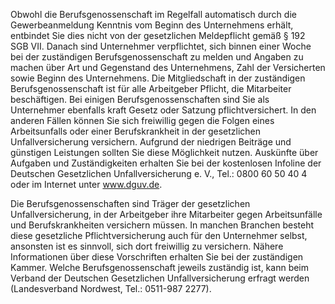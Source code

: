 Obwohl die Berufsgenossenschaft im Regelfall automatisch durch die Gewerbeanmeldung Kenntnis vom Beginn des Unternehmens erhält, entbindet Sie dies nicht von der gesetzlichen Meldepflicht gemäß § 192 SGB VII. Danach sind Unternehmer verpflichtet, sich binnen einer Woche bei der zuständigen Berufsgenossenschaft zu melden und Angaben zu machen über Art und Gegenstand des Unternehmens, Zahl der Versicherten sowie Beginn des Unternehmens.
Die Mitgliedschaft in der zuständigen Berufsgenossenschaft ist für alle Arbeitgeber Pflicht, die Mitarbeiter beschäftigen. Bei einigen Berufsgenossenschaften sind Sie als Unternehmer ebenfalls kraft Gesetz oder Satzung pflichtversichert. In den anderen Fällen können Sie sich freiwillig gegen die Folgen eines Arbeitsunfalls oder einer Berufskrankheit in der gesetzlichen Unfallversicherung versichern. Aufgrund der niedrigen Beiträge und günstigen Leistungen sollten Sie diese Möglichkeit nutzen.
Auskünfte über Aufgaben und Zuständigkeiten erhalten Sie bei der kostenlosen Infoline der Deutschen Gesetzlichen Unfallversicherung e. V., Tel.: 0800 60 50 40 4 oder im Internet unter www.dguv.de.

Die Berufsgenossenschaften sind Träger der gesetzlichen Unfallversicherung, in der Arbeitgeber ihre Mitarbeiter gegen Arbeitsunfälle und Berufskrankheiten versichern müssen. In manchen Branchen besteht diese gesetzliche Pflichtversicherung auch für den Unternehmer selbst, ansonsten ist es sinnvoll, sich dort freiwillig zu versichern. Nähere Informationen über diese Vorschriften erhalten Sie bei der zuständigen Kammer. Welche Berufsgenossenschaft jeweils zuständig ist, kann beim Verband der Deutschen Gesetzlichen Unfallversicherung erfragt werden (Landesverband Nordwest, Tel.: 0511-987 2277).

